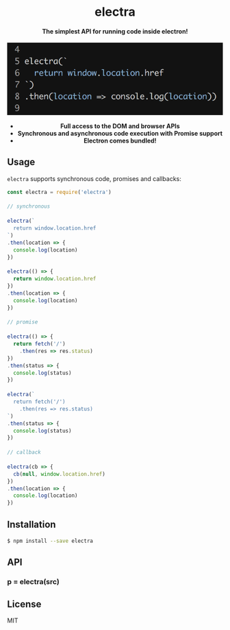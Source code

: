 
<div align="center">

# electra

#### The simplest API for running code inside electron!

![screenshot](screenshot.png)

* __Full access to the DOM and browser APIs__
* __Synchronous and asynchronous code execution with Promise support__
* __Electron comes bundled!__

</div>

## Usage

`electra` supports synchronous code, promises and callbacks:

```js
const electra = require('electra')

// synchronous

electra(`
  return window.location.href
`)
.then(location => {
  console.log(location)
})

electra(() => {
  return window.location.href
})
.then(location => {
  console.log(location)
})

// promise

electra(() => {
  return fetch('/')
    .then(res => res.status)
})
.then(status => {
  console.log(status)
})

electra(`
  return fetch('/')
    .then(res => res.status)
`)
.then(status => {
  console.log(status)
})

// callback

electra(cb => {
  cb(null, window.location.href)
})
.then(location => {
  console.log(location)
})
```

## Installation

```bash
$ npm install --save electra
```

## API

### p = electra(src)

## License

MIT
